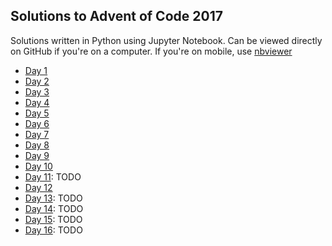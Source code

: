 Solutions to Advent of Code 2017
--------------------------------

Solutions written in Python using Jupyter Notebook. Can be viewed directly on
GitHub if you're on a computer. If you're on mobile, use
[nbviewer](http://nbviewer.jupyter.org/github/yaunj/adventofcode2017/tree/master/)

* [Day 1](aoc1.ipynb)
* [Day 2](aoc2.ipynb)
* [Day 3](aoc3.ipynb)
* [Day 4](aoc4.ipynb)
* [Day 5](aoc5.ipynb)
* [Day 6](aoc6.ipynb)
* [Day 7](aoc7.ipynb)
* [Day 8](aoc8.ipynb)
* [Day 9](aoc9.ipynb)
* [Day 10](aoc10.ipynb)
* [Day 11](aoc11.ipynb): TODO
* [Day 12](aoc12.ipynb)
* [Day 13](aoc13.ipynb): TODO
* [Day 14](aoc14.ipynb): TODO
* [Day 15](aoc15.ipynb): TODO
* [Day 16](aoc16.ipynb): TODO
